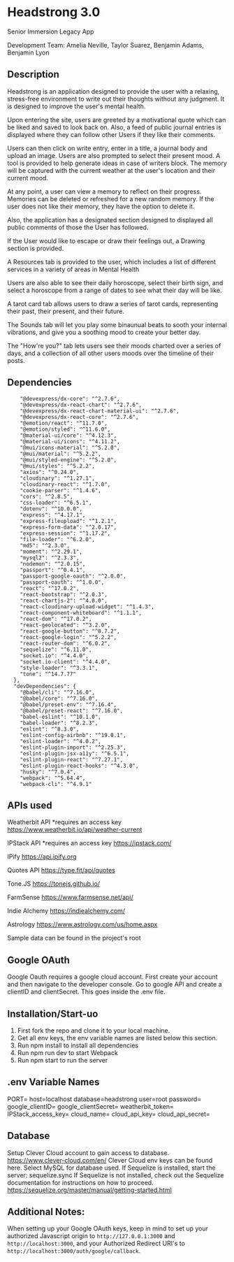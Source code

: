 # Headstrong 3.0
Senior Immersion Legacy App

Development Team: Amelia Neville, Taylor Suarez, Benjamin Adams, Benjamin Lyon

## Description
Headstrong is an application designed to provide the user with a relaxing, stress-free environment to write out their thoughts without any judgment. It is designed to improve the user's mental health.

Upon entering the site, users are greeted by a motivational quote which can be liked and saved to look back on. Also, a feed of public journal entries is displayed where they can follow other Users if they like their comments.

Users can then click on write entry, enter in a title, a journal body and upload an image. Users are also prompted to select their present mood. A tool is provided to help generate ideas in case of writers block. The memory will be captured with the current weather at the user's location and their current mood.

At any point, a user can view a memory to reflect on their progress. Memories can be deleted or refreshed for a new random memory. If the user does not like their memory, they have the option to delete it.

Also, the application has a designated section designed to displayed all public comments of those the User has followed.

If the User would like to escape  or draw their feelings out, a Drawing section is provided.

A Resources tab is provided to the user, which includes a list of different services in a variety of areas in Mental Health

Users are also able to see their daily horoscope, select their birth sign, and select a horoscope from a range of dates to see what their day will be like.

A tarot card tab allows users to draw a series of tarot cards, representing their past, their present, and their future.

The Sounds tab will let you play some binaunual beats to sooth your internal vibrations, and give you a soothing mood to create your better day.

The "How're you?" tab lets users see their moods charted over a series of days, and a collection of all other users moods over the timeline of their posts.


## Dependencies
``` "@babel/plugin-proposal-class-properties": "^7.16.0",
    "@devexpress/dx-core": "^2.7.6",
    "@devexpress/dx-react-chart": "^2.7.6",
    "@devexpress/dx-react-chart-material-ui": "^2.7.6",
    "@devexpress/dx-react-core": "^2.7.6",
    "@emotion/react": "^11.7.0",
    "@emotion/styled": "^11.6.0",
    "@material-ui/core": "^4.12.3",
    "@material-ui/icons": "^4.11.2",
    "@mui/icons-material": "^5.2.0",
    "@mui/material": "^5.2.2",
    "@mui/styled-engine": "^5.2.0",
    "@mui/styles": "^5.2.2",
    "axios": "^0.24.0",
    "cloudinary": "^1.27.1",
    "cloudinary-react": "^1.7.0",
    "cookie-parser": "^1.4.6",
    "cors": "^2.8.5",
    "css-loader": "^6.5.1",
    "dotenv": "^10.0.0",
    "express": "^4.17.1",
    "express-fileupload": "^1.2.1",
    "express-form-data": "^2.0.17",
    "express-session": "^1.17.2",
    "file-loader": "^6.2.0",
    "md5": "^2.3.0",
    "moment": "^2.29.1",
    "mysql2": "^2.3.3",
    "nodemon": "^2.0.15",
    "passport": "^0.4.1",
    "passport-google-oauth": "^2.0.0",
    "passport-oauth": "^1.0.0",
    "react": "^17.0.2",
    "react-bootstrap": "^2.0.3",
    "react-chartjs-2": "^4.0.0",
    "react-cloudinary-upload-widget": "^1.4.3",
    "react-component-whiteboard": "^1.1.1",
    "react-dom": "^17.0.2",
    "react-geolocated": "^3.2.0",
    "react-google-button": "^0.7.2",
    "react-google-login": "^5.2.2",
    "react-router-dom": "^6.0.2",
    "sequelize": "^6.11.0",
    "socket.io": "^4.4.0",
    "socket.io-client": "^4.4.0",
    "style-loader": "^3.3.1",
    "tone": "^14.7.77"
  },
  "devDependencies": {
    "@babel/cli": "^7.16.0",
    "@babel/core": "^7.16.0",
    "@babel/preset-env": "^7.16.4",
    "@babel/preset-react": "^7.16.0",
    "babel-eslint": "^10.1.0",
    "babel-loader": "^8.2.3",
    "eslint": "^8.3.0",
    "eslint-config-airbnb": "^19.0.1",
    "eslint-loader": "^4.0.2",
    "eslint-plugin-import": "^2.25.3",
    "eslint-plugin-jsx-a11y": "^6.5.1",
    "eslint-plugin-react": "^7.27.1",
    "eslint-plugin-react-hooks": "^4.3.0",
    "husky": "^7.0.4",
    "webpack": "^5.64.4",
    "webpack-cli": "^4.9.1"
  ```

## APIs used
Weatherbit API
*requires an access key
https://www.weatherbit.io/api/weather-current

IPStack API
*requires an access key
https://ipstack.com/

IPify
https://api.ipify.org

Quotes API
https://type.fit/api/quotes

Tone.JS
https://tonejs.github.io/

FarmSense
https://www.farmsense.net/api/

Indie Alchemy
https://indiealchemy.com/

Astrology
https://www.astrology.com/us/home.aspx

Sample data can be found in the project's root

## Google OAuth
Google Oauth requires a google cloud account. First create your account and then navigate to the developer console. Go to google API and create a clientID and clientSecret. This goes inside the .env file.

## Installation/Start-uo
1. First fork the repo and clone it to your local machine.
2. Get all env keys, the env variable names are listed below this section.
3. Run npm install to install all dependencies
4. Run npm run dev to start Webpack
5. Run npm start to run the server

## .env Variable Names
PORT=
host=localhost
database=headstrong
user=root
password=
google_clientID=
google_clientSecret=
weatherbit_token=
IPStack_access_key=
cloud_name=
cloud_api_key=
cloud_api_secret=

## Database
Setup Clever Cloud account to gain access to database.
https://www.clever-cloud.com/en/
Clever Cloud env keys can be found here. Select MySQL for database used.
If Sequelize is installed, start the server:
sequelize.sync
If Sequelize is not installed, check out the Sequelize documentation for instructions on how to proceed.
https://sequelize.org/master/manual/getting-started.html

## Additional Notes:
When setting up your Google OAuth keys, keep in mind to set up your authorized Javascript origin to `http://127.0.0.1:3000` and `http://localhost:3000`, and your Authorized Redirect URI's to `http://localhost:3000/auth/google/callback`.

